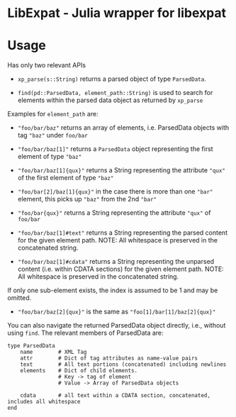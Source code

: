 LibExpat - Julia wrapper for libexpat
=====================================

Usage
=====

Has only two relevant APIs

- ```xp_parse(s::String)``` returns a parsed object of type ```ParsedData```. 

- ```find(pd::ParsedData, element_path::String)``` is used to search for elements within the parsed data object as returned by ```xp_parse```


Examples for ```element_path``` are:

- ```"foo/bar/baz"``` returns an array of elements, i.e. ParsedData objects with tag ```"baz"``` under ```foo/bar```
- ```"foo/bar/baz[1]"``` returns a ```ParsedData``` object representing the first element of type ```"baz"```
- ```"foo/bar/baz[1]{qux}"``` returns a String representing the attribute ```"qux"``` of the first element of type ```"baz"```

- ```"foo/bar[2]/baz[1]{qux}"``` in the case there is more than one ```"bar"``` element, this picks up ```"baz"``` from the 2nd ```"bar"```

- ```"foo/bar{qux}"``` returns a String representing the attribute ```"qux"``` of ```foo/bar```
- ```"foo/bar/baz[1]#text"``` returns a String representing the parsed content for the given element path. 
      NOTE: All whitespace is preserved in the concatenated string.
- ```"foo/bar/baz[1]#cdata"``` returns a String representing the unparsed content (i.e. within CDATA sections) for the given element path. 
      NOTE: All whitespace is preserved in the concatenated string.

If only one sub-element exists, the index is assumed to be 1 and may be omitted.
- ```"foo/bar/baz[2]{qux}"``` is the same as ```"foo[1]/bar[1]/baz[2]{qux}"```



You can also navigate the returned ParsedData object directly, i.e., without using ```find```. 
The relevant members of ParsedData are:

```
type ParsedData
    name        # XML Tag 
    attr        # Dict of tag attributes as name-value pairs 
    text        # All text portions (concatenated) including newlines
    elements    # Dict of child elements. 
                # Key -> tag of element
                # Value -> Array of ParsedData objects
    
    cdata       # all text within a CDATA section, concatenated, includes all whitespace
end
```




